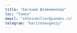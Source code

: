 ```yaml
---
title: "Евгений Штейнмиллер"
loc: "Томск"
email: "shteinmiller@yandex.ru"
telegram: "baritonevgeniy"
---
```


